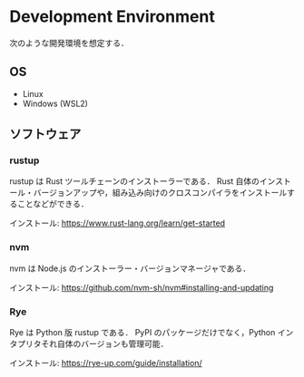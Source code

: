 # Development Environment
次のような開発環境を想定する．

## OS
- Linux
- Windows (WSL2)

## ソフトウェア
### rustup
rustup は Rust ツールチェーンのインストーラーである．
Rust 自体のインストール・バージョンアップや，組み込み向けのクロスコンパイラをインストールすることなどができる．

インストール: https://www.rust-lang.org/learn/get-started

### nvm
nvm は Node.js のインストーラー・バージョンマネージャである．

インストール: https://github.com/nvm-sh/nvm#installing-and-updating

### Rye
Rye は Python 版 rustup である．
PyPI のパッケージだけでなく，Python インタプリタそれ自体のバージョンも管理可能．

インストール: https://rye-up.com/guide/installation/
